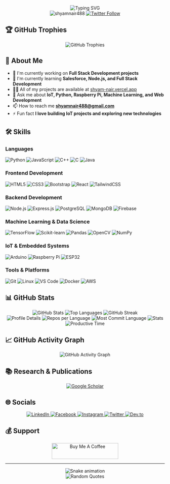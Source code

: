 <div align="center">
  <img src="https://readme-typing-svg.herokuapp.com?font=Fira+Code&pause=1000&color=00F7FF&center=true&vCenter=true&width=435&lines=Hi+there+👋;I'm+Shyam+Nair;Full+Stack+Developer;Machine+Learning+Enthusiast" alt="Typing SVG" />
</div>

<div align="center">
  <img src="https://komarev.com/ghpvc/?username=shyamnair488&label=Profile%20views&color=0e75b6&style=flat" alt="shyamnair488" />
  <a href="https://twitter.com/intent/follow?screen_name=your_twitter">
    <img src="https://img.shields.io/twitter/follow/your_twitter?style=social" alt="Twitter Follow" />
  </a>
</div>

## 🏆 GitHub Trophies
<div align="center">
  <img src="https://github-profile-trophy.vercel.app/?username=shyamnair488&theme=radical&no-frame=true&no-bg=true&margin-w=4" alt="GitHub Trophies" />
</div>

## 🚀 About Me

- 🔭 I'm currently working on **Full Stack Development projects**
- 🌱 I'm currently learning **Salesforce, Node.js, and Full Stack Development**
- 👨‍💻 All of my projects are available at [shyam-nair.vercel.app](https://shyam-nair.vercel.app)
- 💬 Ask me about **IoT, Python, Raspberry Pi, Machine Learning, and Web Development**
- 📫 How to reach me **shyamnair488@gmail.com**
- ⚡ Fun fact **I love building IoT projects and exploring new technologies**

## 🛠️ Skills

### Languages
![Python](https://img.shields.io/badge/Python-3776AB?style=for-the-badge&logo=python&logoColor=white)
![JavaScript](https://img.shields.io/badge/JavaScript-F7DF1E?style=for-the-badge&logo=javascript&logoColor=black)
![C++](https://img.shields.io/badge/C++-00599C?style=for-the-badge&logo=c%2B%2B&logoColor=white)
![C](https://img.shields.io/badge/C-00599C?style=for-the-badge&logo=c&logoColor=white)
![Java](https://img.shields.io/badge/Java-ED8B00?style=for-the-badge&logo=java&logoColor=white)

### Frontend Development
![HTML5](https://img.shields.io/badge/HTML5-E34F26?style=for-the-badge&logo=html5&logoColor=white)
![CSS3](https://img.shields.io/badge/CSS3-1572B6?style=for-the-badge&logo=css3&logoColor=white)
![Bootstrap](https://img.shields.io/badge/Bootstrap-563D7C?style=for-the-badge&logo=bootstrap&logoColor=white)
![React](https://img.shields.io/badge/React-20232A?style=for-the-badge&logo=react&logoColor=61DAFB)
![TailwindCSS](https://img.shields.io/badge/Tailwind_CSS-38B2AC?style=for-the-badge&logo=tailwind-css&logoColor=white)

### Backend Development
![Node.js](https://img.shields.io/badge/Node.js-339933?style=for-the-badge&logo=nodedotjs&logoColor=white)
![Express.js](https://img.shields.io/badge/Express.js-000000?style=for-the-badge&logo=express&logoColor=white)
![PostgreSQL](https://img.shields.io/badge/PostgreSQL-316192?style=for-the-badge&logo=postgresql&logoColor=white)
![MongoDB](https://img.shields.io/badge/MongoDB-4EA94B?style=for-the-badge&logo=mongodb&logoColor=white)
![Firebase](https://img.shields.io/badge/Firebase-039BE5?style=for-the-badge&logo=Firebase&logoColor=white)

### Machine Learning & Data Science
![TensorFlow](https://img.shields.io/badge/TensorFlow-FF6F00?style=for-the-badge&logo=tensorflow&logoColor=white)
![Scikit-learn](https://img.shields.io/badge/scikit_learn-F7931E?style=for-the-badge&logo=scikit-learn&logoColor=white)
![Pandas](https://img.shields.io/badge/Pandas-2C2D72?style=for-the-badge&logo=pandas&logoColor=white)
![OpenCV](https://img.shields.io/badge/OpenCV-27338e?style=for-the-badge&logo=OpenCV&logoColor=white)
![NumPy](https://img.shields.io/badge/Numpy-777BB4?style=for-the-badge&logo=numpy&logoColor=white)

### IoT & Embedded Systems
![Arduino](https://img.shields.io/badge/Arduino-00979D?style=for-the-badge&logo=Arduino&logoColor=white)
![Raspberry Pi](https://img.shields.io/badge/Raspberry%20Pi-A22846?style=for-the-badge&logo=Raspberry%20Pi&logoColor=white)
![ESP32](https://img.shields.io/badge/ESP32-E7352C?style=for-the-badge&logo=espressif&logoColor=white)

### Tools & Platforms
![Git](https://img.shields.io/badge/Git-F05032?style=for-the-badge&logo=git&logoColor=white)
![Linux](https://img.shields.io/badge/Linux-FCC624?style=for-the-badge&logo=linux&logoColor=black)
![VS Code](https://img.shields.io/badge/VS%20Code-007ACC?style=for-the-badge&logo=visual-studio-code&logoColor=white)
![Docker](https://img.shields.io/badge/Docker-2CA5E0?style=for-the-badge&logo=docker&logoColor=white)
![AWS](https://img.shields.io/badge/AWS-%23FF9900.svg?style=for-the-badge&logo=amazon-aws&logoColor=white)

## 📊 GitHub Stats

<div align="center">
  <img src="https://github-readme-stats.vercel.app/api?username=shyamnair488&show_icons=true&theme=radical" alt="GitHub Stats" />
  <img src="https://github-readme-stats.vercel.app/api/top-langs/?username=shyamnair488&layout=compact&theme=radical" alt="Top Languages" />
  <img src="https://github-readme-streak-stats.herokuapp.com/?user=shyamnair488&theme=radical" alt="GitHub Streak" />
</div>

<div align="center">
  <img src="https://github-profile-summary-cards.vercel.app/api/cards/profile-details?username=shyamnair488&theme=radical" alt="Profile Details" />
  <img src="https://github-profile-summary-cards.vercel.app/api/cards/repos-per-language?username=shyamnair488&theme=radical" alt="Repos per Language" />
  <img src="https://github-profile-summary-cards.vercel.app/api/cards/most-commit-language?username=shyamnair488&theme=radical" alt="Most Commit Language" />
  <img src="https://github-profile-summary-cards.vercel.app/api/cards/stats?username=shyamnair488&theme=radical" alt="Stats" />
  <img src="https://github-profile-summary-cards.vercel.app/api/cards/productive-time?username=shyamnair488&theme=radical" alt="Productive Time" />
</div>

## 📈 GitHub Activity Graph
<div align="center">
  <img src="https://github-readme-activity-graph.vercel.app/graph?username=shyamnair488&theme=radical&hide_border=true" alt="GitHub Activity Graph" />
</div>

## 📚 Research & Publications
<div align="center">
  <a href="https://scholar.google.com/citations?user=YOUR_GOOGLE_SCHOLAR_ID" target="_blank">
    <img src="https://img.shields.io/badge/Google_Scholar-4285F4?style=for-the-badge&logo=google-scholar&logoColor=white" alt="Google Scholar" />
  </a>
</div>

## 🌐 Socials

<div align="center">
  <a href="https://linkedin.com/in/shyam-nair-0baa05257" target="blank">
    <img src="https://img.shields.io/badge/LinkedIn-0077B5?style=for-the-badge&logo=linkedin&logoColor=white" alt="LinkedIn" />
  </a>
  <a href="https://fb.com/shyam.nair.988" target="blank">
    <img src="https://img.shields.io/badge/Facebook-1877F2?style=for-the-badge&logo=facebook&logoColor=white" alt="Facebook" />
  </a>
  <a href="https://instagram.com/froze_488" target="blank">
    <img src="https://img.shields.io/badge/Instagram-E4405F?style=for-the-badge&logo=instagram&logoColor=white" alt="Instagram" />
  </a>
  <a href="https://twitter.com/your_twitter" target="blank">
    <img src="https://img.shields.io/badge/Twitter-1DA1F2?style=for-the-badge&logo=twitter&logoColor=white" alt="Twitter" />
  </a>
  <a href="https://dev.to/your_devto" target="blank">
    <img src="https://img.shields.io/badge/dev.to-0A0A0A?style=for-the-badge&logo=dev.to&logoColor=white" alt="Dev.to" />
  </a>
</div>

## 💰 Support

<div align="center">
  <a href="https://www.buymeacoffee.com/shyamnair">
    <img src="https://cdn.buymeacoffee.com/buttons/v2/default-yellow.png" height="50" width="210" alt="Buy Me A Coffee" />
  </a>
</div>

---

<div align="center">
  <img src="https://github.com/shyamnair488/shyamnair488/blob/output/github-contribution-grid-snake.svg" alt="Snake animation" />
</div>

<div align="center">
  <img src="https://quotes-github-readme.vercel.app/api?type=horizontal&theme=radical" alt="Random Quotes" />
</div>
